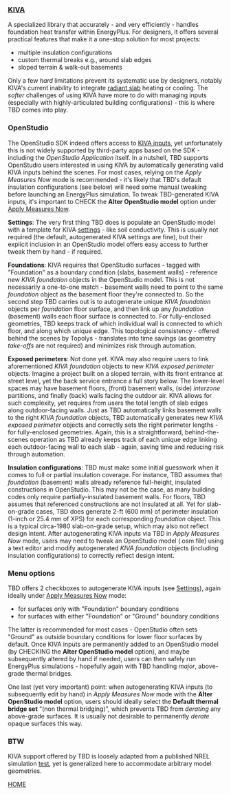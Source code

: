 ### [KIVA](https://bigladdersoftware.com/epx/docs/22-2/engineering-reference/ground-heat-transfer-calculations-using-kiva.html)

A specialized library that accurately - and very efficiently - handles foundation heat transfer within EnergyPlus. For designers, it offers several practical features that make it a one-stop solution for most projects:  

- multiple insulation configurations
- custom thermal breaks e.g., around slab edges
- sloped terrain & walk-out basements

Only a few _hard_ limitations prevent its systematic use by designers, notably KIVA's current inability to integrate [radiant slab](https://github.com/NREL/EnergyPlus/issues/6576) heating or cooling. The _softer_ challenges of using KIVA have more to do with managing inputs (especially with highly-articulated building configurations) - this is where TBD comes into play.

### OpenStudio

The OpenStudio SDK indeed offers access to [KIVA inputs](https://openstudio-sdk-documentation.s3.amazonaws.com/cpp/OpenStudio-3.5.0-doc/model/html/classopenstudio_1_1model_1_1_foundation_kiva.html), yet unfortunately this is not widely supported by third-party apps based on the SDK - including the _OpenStudio Application_ itself. In a nutshell, TBD supports OpenStudio users interested in using KIVA by automatically generating valid KIVA inputs behind the scenes. For most cases, relying on the _Apply Measures Now_ mode is recommended - it's likely that TBD's default insulation configurations (see below) will need some manual tweaking before launching an EnergyPlus simulation. To tweak TBD-generated KIVA inputs, it's important to CHECK the __Alter OpenStudio model__ option under [Apply Measures Now](./launch.html "Launching TBD as a process").

__Settings__: The very first thing TBD does is populate an OpenStudio model with a template for KIVA [settings](https://openstudio-sdk-documentation.s3.amazonaws.com/cpp/OpenStudio-3.5.0-doc/model/html/classopenstudio_1_1model_1_1_foundation_kiva_settings.html) - like soil conductivity. This is usually not required (the default, autogenerated KIVA settings are fine), but their explicit inclusion in an OpenStudio model offers easy access to further tweak them by hand - if required.

__Foundations__: KIVA requires that OpenStudio surfaces - tagged with "Foundation" as a boundary condition (slabs, basement walls) - reference new _KIVA foundation_ objects in the OpenStudio model. This is not necessarily a one-to-one match - basement walls need to point to the same _foundation_ object as the basement floor they're connected to. So the second step TBD carries out is to autogenerate unique _KIVA foundation_ objects per _foundation_ floor surface, and then link up any _foundation_ (basement) walls each floor surface is connected to. For fully-enclosed geometries, TBD keeps track of which individual wall is connected to which floor, and along which unique edge. This topological consistency - offered behind the scenes by Topolys - translates into time savings (as geometry _take-offs_ are not required) and minimizes risk through automation.

__Exposed perimeters__: Not done yet. KIVA may also require users to link aforementioned _KIVA foundation_ objects to new _KIVA exposed perimeter_ objects. Imagine a project built on a sloped terrain, with its front entrance at street level, yet the back service entrance a full story below. The lower-level spaces may have basement floors, (front) basement walls, (side) _interzone_ partitions, and finally (back) walls facing the outdoor air. KIVA allows for such complexity, yet requires from users the total length of slab edges along outdoor-facing walls. Just as TBD automatically links basement walls to the right _KIVA foundation_ objects, TBD automatically generates new _KIVA exposed perimeter_ objects and correctly sets the right perimeter lengths - for fully-enclosed geometries. Again, this is a straightforward, behind-the-scenes operation as TBD already keeps track of each unique edge linking each outdoor-facing wall to each slab - again, saving time and reducing risk through automation.

__Insulation configurations__: TBD must make some initial guesswork when it comes to full or partial insulation coverage. For instance, TBD assumes that _foundation_ (basement) walls already reference full-height, insulated constructions in OpenStudio. This may not be the case, as many building codes only require partially-insulated basement walls. For floors, TBD assumes that referenced constructions are not insulated at all. Yet for slab-on-grade cases, TBD does generate 2-ft (600 mm) of perimeter insulation (1-inch or 25.4 mm of XPS) for each corresponding _foundation_ object. This is a typical circa-1980 slab-on-grade setup, which may also not reflect design intent. After autogenerating KIVA inputs via TBD in _Apply Measures Now_ mode, users may need to tweak an OpenStudio model (.osm file) using a text editor and modify autogenerated _KIVA foundation_ objects (including insulation configurations) to correctly reflect design intent.

### Menu options

TBD offers 2 checkboxes to autogenerate KIVA inputs (see [Settings](./settings.html "TBD settings")), again ideally under [Apply Measures Now](./launch.html "Launching TBD as a process") mode:  

- for surfaces only with "Foundation" boundary conditions
- for surfaces with either "Foundation" or "Ground" boundary conditions

The latter is recommended for most cases - OpenStudio often sets "Ground" as outside boundary conditions for lower floor surfaces by default. Once KIVA inputs are permanently added to an OpenStudio model (by CHECKING the __Alter OpenStudio model__ option), and maybe subsequently altered by hand if needed, users can then safely run EnergyPlus simulations - hopefully again with TBD handling _major_, above-grade thermal bridges.

One last (yet very important) point: when autogenerating KIVA inputs (to subsequently edit by hand) in _Apply Measures Now_ mode with the __Alter OpenStudio model__ option, users should ideally select the __Default thermal bridge set__ "(non thermal bridging)", which prevents TBD from _derating_ any above-grade surfaces. It is usually not desirable to permanently _derate_ opaque surfaces this way.

### BTW

KIVA support offered by TBD is loosely adapted from a published NREL simulation [test](https://github.com/NREL/OpenStudio-resources/blob/develop/model/simulationtests/foundation_kiva.rb), yet is generalized here to accommodate arbitrary model geometries.

[HOME](../index.html "Thermal Bridging & Derating")  
